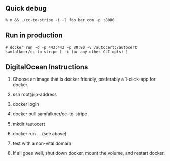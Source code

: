 ## Quick debug

`% m && ./cc-to-stripe -i -l foo.bar.com -p :8080`

## Run in production

`# docker run -d -p 443:443 -p 80:80 -v /autocert:/autocert samfalkner/cc-to-stripe [ -i (or any other CLI opts) ]`

## DigitalOcean Instructions

1. Choose an image that is docker friendly, preferably a 1-click-app for docker.

2. ssh root@ip-address

3. docker login

4. docker pull samfalkner/cc-to-stripe

5. mkdir /autocert

6. docker run ... (see above)

7. test with a non-vital domain

8. If all goes well, shut down docker, mount the volume, and restart docker.
